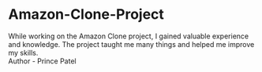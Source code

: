 # Amazon-Clone-Project
While working on the Amazon Clone project, I gained valuable experience and knowledge. The project taught me many things and helped me improve my skills.
<br>
Author - Prince Patel
